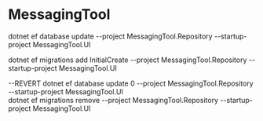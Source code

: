 # MessagingTool




dotnet ef database update --project MessagingTool.Repository --startup-project MessagingTool.UI

dotnet ef migrations add InitialCreate --project MessagingTool.Repository --startup-project MessagingTool.UI


--REVERT
dotnet ef database update 0 --project MessagingTool.Repository --startup-project MessagingTool.UI  
dotnet ef migrations remove --project MessagingTool.Repository --startup-project MessagingTool.UI
